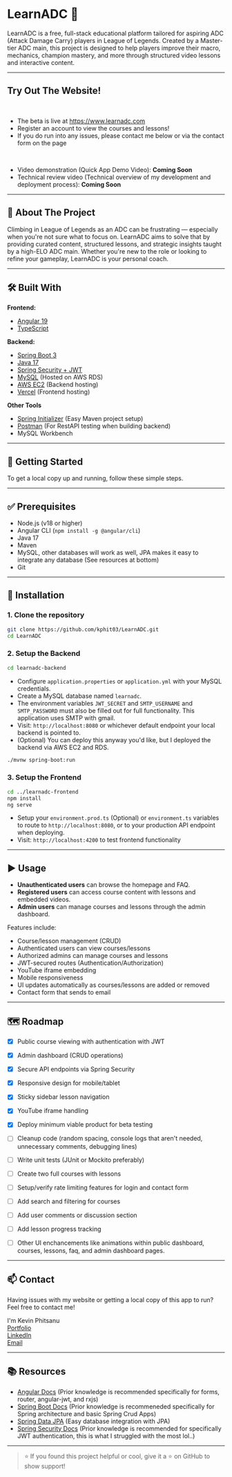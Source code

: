 # LearnADC 🎯

LearnADC is a free, full-stack educational platform tailored for aspiring ADC (Attack Damage Carry) players in League of Legends. Created by a Master-tier ADC main, this project is designed to help players improve their macro, mechanics, champion mastery, and more through structured video lessons and interactive content.

---

## Try Out The Website!
<br>

- The beta is live at https://www.learnadc.com
- Register an account to view the courses and lessons!
- If you do run into any issues, please contact me below or via the contact form on the page

<br>

- Video demonstration (Quick App Demo Video): <b>Coming Soon</b>
- Technical review video (Technical overview of my development and deployment process): <b>Coming Soon</b>

---
## 🚀 About The Project

Climbing in League of Legends as an ADC can be frustrating — especially when you're not sure what to focus on. LearnADC aims to solve that by providing curated content, structured lessons, and strategic insights taught by a high-ELO ADC main. Whether you're new to the role or looking to refine your gameplay, LearnADC is your personal coach.

---

## 🛠️ Built With

**Frontend:**

- [Angular 19](https://angular.io/)
- [TypeScript](https://www.typescriptlang.org/)

**Backend:**

- [Spring Boot 3](https://spring.io/projects/spring-boot)
- [Java 17](https://openjdk.org/projects/jdk/17/)
- [Spring Security + JWT](https://spring.io/guides/gs/securing-web/)
- [MySQL](https://www.mysql.com/) (Hosted on AWS RDS)
- [AWS EC2](http://aws.com/) (Backend hosting)
- [Vercel](http://vercel.com/) (Frontend hosting)

**Other Tools**

- [Spring Initializer](https://start.spring.io/) (Easy Maven project setup)
- [Postman](https://www.postman.com/downloads/) (For RestAPI testing when building backend)
- MySQL Workbench

---

## 🧰 Getting Started

To get a local copy up and running, follow these simple steps.

---

## ✅ Prerequisites

- Node.js (v18 or higher)
- Angular CLI (`npm install -g @angular/cli`)
- Java 17
- Maven
- MySQL, other databases will work as well, JPA makes it easy to integrate any database (See resources at bottom)
- Git

---

## 🔧 Installation

### 1. Clone the repository

```bash
git clone https://github.com/kphit03/LearnADC.git
cd LearnADC
```

### 2. Setup the Backend

```bash
cd learnadc-backend
```

- Configure `application.properties` or `application.yml` with your MySQL credentials.
- Create a MySQL database named `learnadc`.
- The environment variables `JWT_SECRET` and `SMTP_USERNAME` and `SMTP_PASSWORD` must also be filled out for full functionality. This application uses SMTP with gmail.
- Visit: `http://localhost:8080` or whichever default endpoint your local backend is pointed to.
- (Optional) You can deploy this anyway you'd like, but I deployed the backend via AWS EC2 and RDS.

```bash
./mvnw spring-boot:run
```

### 3. Setup the Frontend

```bash
cd ../learnadc-frontend
npm install
ng serve 
```

- Setup your `environment.prod.ts` (Optional) or `environment.ts` variables to route to `http://localhost:8080`, or to your production API endpoint when deploying.
- Visit: `http://localhost:4200` to test frontend functionality

---

## ▶️ Usage

- **Unauthenticated users** can browse the homepage and FAQ.
- **Registered users** can access course content with lessons and embedded videos.
- **Admin users** can manage courses and lessons through the admin dashboard.

Features include:
- Course/lesson management (CRUD)
- Authenticated users can view courses/lessons
- Authorized admins can manage courses and lessons
- JWT-secured routes (Authentication/Authorization)
- YouTube iframe embedding
- Mobile responsiveness
- UI updates automatically as courses/lessons are added or removed
- Contact form that sends to email

---

## 🗺️ Roadmap

- [x] Public course viewing with authentication with JWT
- [x] Admin dashboard (CRUD operations)
- [x] Secure API endpoints via Spring Security
- [x] Responsive design for mobile/tablet
- [x] Sticky sidebar lesson navigation
- [x] YouTube iframe handling
- [x] Deploy minimum viable product for beta testing
- [ ] Cleanup code (random spacing, console logs that aren't needed, unnecessary comments, debugging lines)
- [ ] Write unit tests (JUnit or Mockito preferably)
- [ ] Create two full courses with lessons
- [ ] Setup/verify rate limiting features for login and contact form
- [ ] Add search and filtering for courses
- [ ] Add user comments or discussion section
- [ ] Add lesson progress tracking
- [ ] Other UI enchancements like animations within public dashboard, courses, lessons, faq, and admin dashboard pages.


---

## 📫 Contact
Having issues with my website or getting a local copy of this app to run? Feel free to contact me!

I'm Kevin Phitsanu  
[Portfolio](https://kevinphitsanu.com)  
[LinkedIn](https://www.linkedin.com/in/kevin-phitsanu/)  
[Email](mailto:kevinphitsanu22@gmail.com)

---

## 📚 Resources

- [Angular Docs](https://angular.io/docs) (Prior knowledge is recommended specifically for forms, router, angular-jwt, and rxjs)
- [Spring Boot Docs](https://docs.spring.io/spring-boot/) (Prior knowledge is recommeneded specifically for Spring architecture and basic Spring Crud Apps)
- [Spring Data JPA](https://spring.io/projects/spring-data-jpa) (Easy database integration with JPA)
- [Spring Security Docs](https://docs.spring.io/spring-security/reference/index.html) (Prior knowledge is recommended for specifically JWT authentication, this is what I struggled with the most lol..)

---

> ⭐ If you found this project helpful or cool, give it a ⭐ on GitHub to show support!
